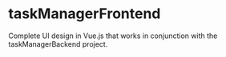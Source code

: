 # taskManagerFrontend
Complete UI design in Vue.js that works in conjunction with the taskManagerBackend project.
